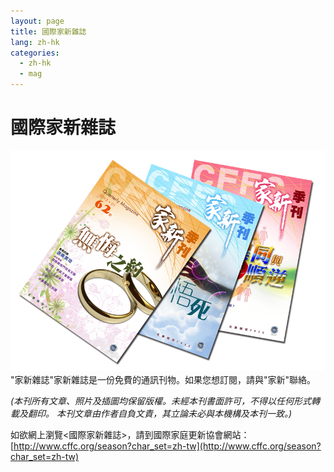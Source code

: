 ```yaml
---
layout: page
title: 國際家新雜誌
lang: zh-hk
categories: 
  - zh-hk
  - mag
---
```


國際家新雜誌
============
[<img class="img-responsive" src="../CFFC Magazines.png">](http://www.cffc.org/season?char_set=zh-tw)
"家新雜誌"家新雜誌是一份免費的通訊刊物。如果您想訂閱，請與"家新"聯絡。  

_(本刊所有文章、照片及插圖均保留版權。未經本刊書面許可，不得以任何形式轉載及翻印。
本刊文章由作者自負文責，其立論未必與本機構及本刊一致。)_   

如欲網上瀏覽<國際家新雜誌>，請到國際家庭更新協會網站：
[http://www.cffc.org/season?char_set=zh-tw](http://www.cffc.org/season?char_set=zh-tw)
